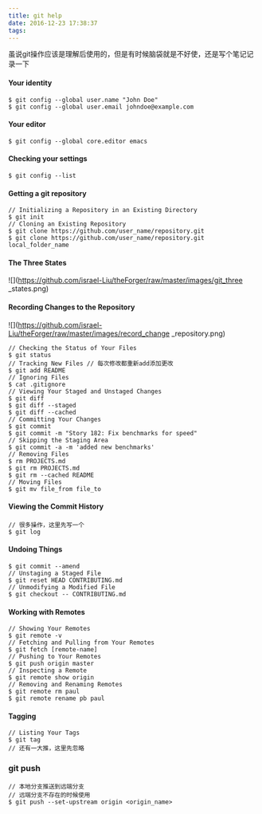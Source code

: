 ```yaml
---
title: git help
date: 2016-12-23 17:38:37
tags:
---
```

虽说git操作应该是理解后使用的，但是有时候脑袋就是不好使，还是写个笔记记录一下
#### Your identity
```
$ git config --global user.name "John Doe"
$ git config --global user.email johndoe@example.com
```
#### Your editor
```
$ git config --global core.editor emacs
```
#### Checking your settings
```
$ git config --list
```
#### Getting a git repository
```
// Initializing a Repository in an Existing Directory
$ git init
// Cloning an Existing Repository
$ git clone https://github.com/user_name/repository.git
$ git clone https://github.com/user_name/repository.git local_folder_name
```
#### The Three States
![](https://github.com/israel-Liu/theForger/raw/master/images/git_three _states.png)
#### Recording Changes to the Repository
![](https://github.com/israel-Liu/theForger/raw/master/images/record_change _repository.png)
```
// Checking the Status of Your Files
$ git status
// Tracking New Files // 每次修改都重新add添加更改
$ git add README
// Ignoring Files
$ cat .gitignore
// Viewing Your Staged and Unstaged Changes
$ git diff
$ git diff --staged
$ git diff --cached
// Committing Your Changes
$ git commit
$ git commit -m "Story 182: Fix benchmarks for speed"
// Skipping the Staging Area
$ git commit -a -m 'added new benchmarks'
// Removing Files
$ rm PROJECTS.md
$ git rm PROJECTS.md
$ git rm --cached README
// Moving Files
$ git mv file_from file_to
```
#### Viewing the Commit History
```
// 很多操作，这里先写一个
$ git log
```
#### Undoing Things
```
$ git commit --amend
// Unstaging a Staged File
$ git reset HEAD CONTRIBUTING.md
// Unmodifying a Modified File
$ git checkout -- CONTRIBUTING.md
```
#### Working with Remotes
```
// Showing Your Remotes
$ git remote -v
// Fetching and Pulling from Your Remotes
$ git fetch [remote-name]
// Pushing to Your Remotes
$ git push origin master
// Inspecting a Remote
$ git remote show origin
// Removing and Renaming Remotes
$ git remote rm paul
$ git remote rename pb paul
```
#### Tagging
```
// Listing Your Tags
$ git tag
// 还有一大推，这里先忽略
```
### git push
```
// 本地分支推送到远端分支
// 远端分支不存在的时候使用
$ git push --set-upstream origin <origin_name>
```
